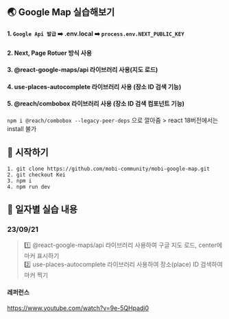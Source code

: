 ## 🌏 Google Map 실습해보기

#### 1. `Google Api 발급` ➡️ .env.local ➡️ `process.env.NEXT_PUBLIC_KEY`

#### 2. Next, Page Rotuer 방식 사용

#### 3. @react-google-maps/api 라이브러리 사용(지도 로드)

#### 4. use-places-autocomplete 라이브러리 사용 (장소 ID 검색 기능)

#### 5. @reach/combobox 라이브러리 사용 (장소 ID 검색 컴포넌트 기능)

`npm i @reach/combobox --legacy-peer-deps` 으로 깔아줌 > react 18버전에서는 install 불가

## 💫 시작하기

```
1. git clone https://github.com/mobi-community/mobi-google-map.git
2. git checkout Kei
3. npm i
4. npm run dev
```

## 📅 일자별 실습 내용

### 23/09/21

> 1️⃣ @react-google-maps/api 라이브러리 사용하여 구글 지도 로드, center에 마커 표시하기<br>
> 2️⃣ use-places-autocomplete 라이브러리 사용하여 장소(place) ID 검색하여 마커 찍기

#### 레퍼런스

https://www.youtube.com/watch?v=9e-5QHpadi0
